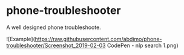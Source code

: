 # phone-troubleshooter
A well designed phone troubleshoote.



![Example](https://raw.githubusercontent.com/abdimo/phone-troubleshooter/Screenshot_2019-02-03 CodePen - nlp search 1.png)

